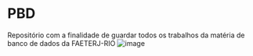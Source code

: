 # PBD
Repositório com a finalidade de guardar todos os trabalhos da matéria de banco de dados da FAETERJ-RIO
![image](https://github.com/user-attachments/assets/93b0d1a9-c5f6-49ba-8231-53d0e0aa216f)
